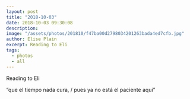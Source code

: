 ```yaml
---
layout: post
title: "2018-10-03"
date: 2018-10-03 09:30:08
description: 
image: "/assets/photos/201810/f47ba00d2798034201263bada4ed7cfb.jpg"
author: Elise Plain
excerpt: Reading to Eli
tags: 
  - photos
  - all
---
```


Reading to Eli
<p></p>
<p>“que el tiempo nada cura, / pues ya no está el paciente aquí”</p>